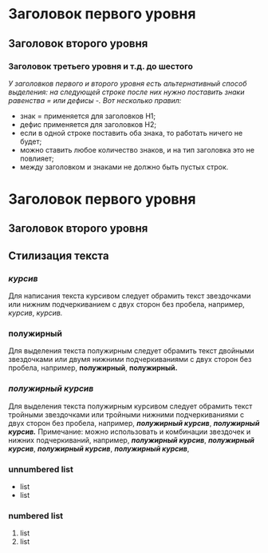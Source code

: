 # Заголовок первого уровня
## Заголовок второго уровня 
### Заголовок третьего уровня и т.д. до шестого

*У заголовков первого и второго уровня есть альтернативный способ выделения: на следующей строке после них нужно поставить знаки равенства = или дефисы -. Вот несколько правил:*

* знак = применяется для заголовков H1;
* дефис применяется для заголовков H2;
* если в одной строке поставить оба знака, то работать ничего не будет;
* можно ставить любое количество знаков, и на тип заголовка это не повлияет;
* между заголовком и знаками не должно быть пустых строк.

Заголовок первого уровня
=====
Заголовок второго уровня
-------------
## Стилизация текста
### _курсив_
Для написания текста курсивом следует обрамить текст звездочками или нижним подчеркиванием с двух сторон без пробела, например,  *курсив*, _курсив._
### __полужирный__
Для выделения текста полужирным следует обрамить текст двойными звездочками или двумя нижними подчеркиваниями с двух сторон без пробела, например,  **полужирный**, __полужирный.__
### *__полужирный курсив__*
Для выделения текста полужирным курсивом следует обрамить текст тройными звездочками или тройными нижними подчеркиваниями с двух сторон без пробела, например,  ***полужирный курсив***, ___полужирный курсив.___
Примечание: можно использовать и комбинации звездочек и нижних подчеркиваний, например, *__полужирный курсив__*,  __*полужирный курсив*__,   **_полужирный курсив_**, _**полужирный курсив**_,
 ### unnumbered list
* list
* list
### numbered list
1. list
2. list
